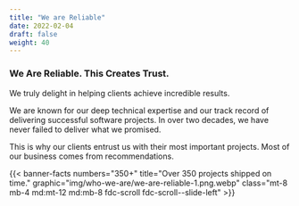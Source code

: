 ```yaml
---
title: "We are Reliable"
date: 2022-02-04
draft: false
weight: 40
---
```


### We Are Reliable. This Creates Trust.

We truly delight in helping clients achieve incredible results.

We are known for our deep technical expertise and our track record of delivering successful software projects. In over two decades, we have never failed to deliver what we promised.

This is why our clients entrust us with their most important projects. Most of our business comes from recommendations.

{{< banner-facts numbers="350+" title="Over 350 projects shipped on time." graphic="img/who-we-are/we-are-reliable-1.png.webp" class="mt-8 mb-4 md:mt-12 md:mb-8 fdc-scroll fdc-scroll--slide-left" >}}